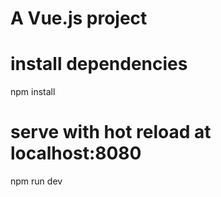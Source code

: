 # A Vue.js project

# install dependencies
npm install

# serve with hot reload at localhost:8080
npm run dev

